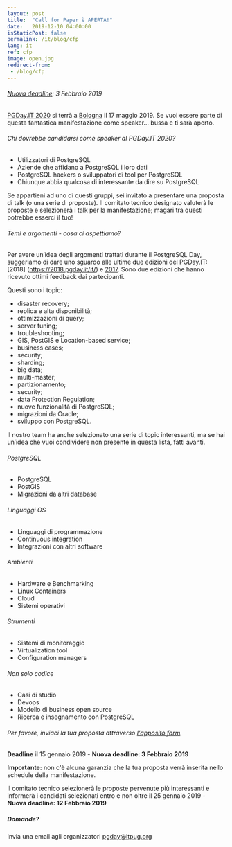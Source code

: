 ```yaml
---
layout: post
title:  "Call for Paper è APERTA!"
date:   2019-12-10 04:00:00
isStaticPost: false
permalink: /it/blog/cfp
lang: it
ref: cfp
image: open.jpg
redirect-from:
 - /blog/cfp
---
```


###### [Nuova deadline](http://2020.pgday.it/it/blog/cfp_postponed): 3 Febbraio 2019

[PGDay.IT 2020](https://2019.pgday.it/it/) si terrà a  [Bologna](https://2019.pgday.it/it/logistics/) il 17 maggio 2019. Se vuoi essere parte di questa fantastica manifestazione come speaker… bussa e ti sarà aperto.

###### Chi dovrebbe candidarsi come speaker al PGDay.IT 2020?

* Utilizzatori di PostgreSQL
* Aziende che affidano a PostgreSQL i loro dati
* PostgreSQL hackers o sviluppatori di tool per PostgreSQL
* Chiunque abbia qualcosa di interessante da dire su PostgreSQL

Se appartieni ad uno di questi gruppi, sei invitato a presentare una proposta di talk (o una serie di proposte). Il comitato tecnico designato valuterà le proposte e selezionerà i talk per la manifestazione; magari tra questi potrebbe esserci il tuo!

###### Temi e argomenti - cosa ci aspettiamo?

Per avere un’idea degli argomenti trattati durante il PostgreSQL Day, suggeriamo di dare uno sguardo alle ultime due edizioni del PGDay.IT: [2018] (https://2018.pgday.it/it/) e [2017](https://2017.pgday.it/it/). Sono due edizioni che hanno ricevuto ottimi feedback dai partecipanti.

Questi sono i topic:

* disaster recovery;
* replica e alta disponibilità;
* ottimizzazioni di query;
* server tuning;
* troubleshooting;
* GIS, PostGIS e Location-based service;
* business cases;
* security;
* sharding;
* big data;
* multi-master;
* partizionamento;
* security;
* data Protection Regulation;
* nuove funzionalità di PostgreSQL;
* migrazioni da Oracle;
* sviluppo con PostgreSQL.

Il nostro team ha anche selezionato una serie di topic interessanti, ma se hai un’idea che vuoi condividere non presente in questa lista, fatti avanti.

###### PostgreSQL

* PostgreSQL
* PostGIS
* Migrazioni da altri database

###### Linguaggi OS

* Linguaggi di programmazione
* Continuous integration
* Integrazioni con altri software

###### Ambienti

* Hardware e Benchmarking
* Linux Containers
* Cloud
* Sistemi operativi

###### Strumenti

* Sistemi di monitoraggio
* Virtualization tool
* Configuration managers

###### Non solo codice

* Casi di studio
* Devops
* Modello di business open source
* Ricerca e insegnamento con PostgreSQL


###### Per favore, inviaci la tua proposta attraverso [l'apposito form](https://docs.google.com/forms/d/e/1FAIpQLSeYcLyrPIdiMMf5UsQMUV6riNwXVVqBR0-RMainTmO0MJLlKA/viewform).

__Deadline__ il 15 gennaio 2019 - **Nuova deadline: 3 Febbraio 2019**

__Importante:__ non c'è alcuna garanzia che la tua proposta verrà inserita nello schedule della manifestazione.

Il comitato tecnico selezionerà le proposte pervenute più interessanti e informerà i candidati selezionati entro e non oltre il 25 gennaio 2019 - **Nuova deadline: 12 Febbraio 2019**

##### Domande?

Invia una email agli organizzatori [pgday@itpug.org](mailto:pgday@itpug.org)
